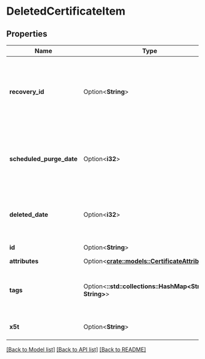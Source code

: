 # DeletedCertificateItem

## Properties

Name | Type | Description | Notes
------------ | ------------- | ------------- | -------------
**recovery_id** | Option<**String**> | The url of the recovery object, used to identify and recover the deleted certificate. | [optional]
**scheduled_purge_date** | Option<**i32**> | The time when the certificate is scheduled to be purged, in UTC | [optional][readonly]
**deleted_date** | Option<**i32**> | The time when the certificate was deleted, in UTC | [optional][readonly]
**id** | Option<**String**> | Certificate identifier. | [optional]
**attributes** | Option<[**crate::models::CertificateAttributes**](CertificateAttributes.md)> |  | [optional]
**tags** | Option<**::std::collections::HashMap<String, String>**> | Application specific metadata in the form of key-value pairs. | [optional]
**x5t** | Option<**String**> | Thumbprint of the certificate. | [optional]

[[Back to Model list]](../README.md#documentation-for-models) [[Back to API list]](../README.md#documentation-for-api-endpoints) [[Back to README]](../README.md)


